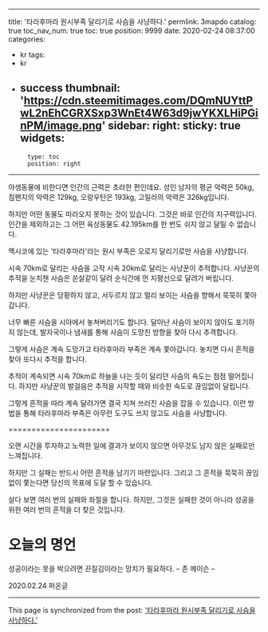 
---
title: '타라후마라 원시부족 달리기로 사슴을 사냥하다.'
permlink: 3mapdo
catalog: true
toc_nav_num: true
toc: true
position: 9999
date: 2020-02-24 08:37:00
categories:
- kr
tags:
- kr
- success
thumbnail: 'https://cdn.steemitimages.com/DQmNUYttPwL2nEhCGRXSxp3WnEt4W63d9jwYKXLHiPGinPM/image.png'
sidebar:
    right:
        sticky: true
widgets:
    -
        type: toc
        position: right
---


야생동물에 비한다면 인간의 근력은 초라한 편인데요.
성인 남자의 평균 악력은 50kg,
침팬지의 악력은 129kg, 오랑우탄은 193kg,
고릴라의 악력은 326kg입니다.


하지만 어떤 동물도 따라오지 못하는 것이 있습니다.
그것은 바로 인간의 지구력입니다.
인간을 제외하고는 그 어떤 육상동물도
42.195km를 한 번도 쉬지 않고
달릴 수 없습니다.


멕시코에 있는 '타라후마라'라는 원시 부족은
오로지 달리기로만 사슴을 사냥합니다.


시속 70km로 달리는 사슴을
고작 시속 20km로 달리는 사냥꾼이 추적합니다.
사냥꾼의 추적을 눈치챈 사슴은
쏜살같이 달려 순식간에 먼 지평선으로
달려가 버립니다.


하지만 사냥꾼은 당황하지 않고,
서두르지 않고 멀리 보이는 사슴을 향해서
묵묵히 쫓아갑니다.


너무 빠른 사슴을 시야에서 놓쳐버리기도 합니다.
달아난 사슴이 보이지 않아도 포기하지 않는데,
발자국이나 냄새를 통해 사슴이 도망친
방향을 찾아 다시 추격합니다.


그렇게 사슴은 계속 도망가고
타라후마라 부족은 계속 쫓아갑니다.
놓치면 다시 흔적을 찾아 또다시
추적을 합니다.


추적이 계속되면 시속 70km로 하늘을 나는 듯이
달리던 사슴의 속도는 점점 떨어집니다.
하지만 사냥꾼의 발걸음은 추적을 시작할 때와
비슷한 속도로 끊임없이 달립니다.


그렇게 흔적을 따라 계속 달려가면
결국 지쳐 쓰러진 사슴을 잡을 수 있습니다.
이런 방법을 통해 타라후마라 부족은
아무런 도구도 쓰지 않고도
사슴을 사냥합니다.


======================


오랜 시간을 투자하고 노력한 일에
결과가 보이지 않으면 아무것도 남지 않은
실패로만 느껴집니다.


하지만 그 실패는 반드시
어떤 흔적을 남기기 마련입니다.
그리고 그 흔적을 묵묵히 끊임없이 쫓는다면
당신의 목표에 도달 할 수 있습니다.


살다 보면 여러 번의 실패와 좌절을 합니다.
하지만, 그것은 실패한 것이 아니라
성공을 위한 여러 번의 흔적을
더 찾은 것입니다.




# 오늘의 명언
성공이라는 못을 박으려면
끈질김이라는 망치가 필요하다.
– 존 메이슨 –

2020.02.24 퍼온글

- - -

This page is synchronized from the post: ['타라후마라 원시부족 달리기로 사슴을 사냥하다.'](https://steemit.com/@successgr/3mapdo)

